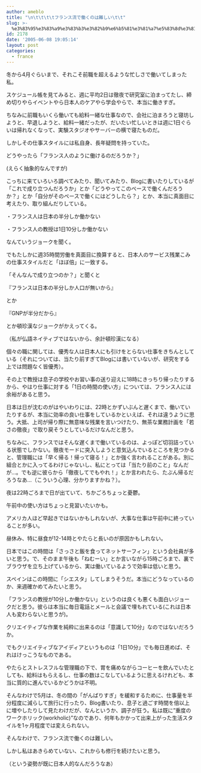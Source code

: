 ```yaml
---
author: ameblo
title: "\n\t\t\t\tフランス流で働くのは難しい\t\t"
slug: >-
  %e3%83%95%e3%83%a9%e3%83%b3%e3%82%b9%e6%b5%81%e3%81%a7%e5%83%8d%e3%81%8f%e3%81%ae%e3%81%af%e9%9b%a3%e3%81%97%e3%81%84
id: 2178
date: '2005-06-08 19:05:14'
layout: post
categories:
  - france
---
```


冬から4月ぐらいまで、それこそ前職を超えるような忙しさで働いてしまった私。

スケジュール帳を見てみると、週に平均2日は徹夜で研究室に泊まってたし、締め切りやらイベントやら日本人のケアやら学会やらで、本当に働きすぎ。

ちなみに前職もいくら働いても給料一緒な仕事なので、会社に泊まろうと寝坊しようと、早退しようと、給料一緒だったが、だいたい忙しいときは週に1日ぐらいは帰れなくなって、実験スタジオやサーバーの横で寝たものだ。

しかしその仕事スタイルには私自身、長年疑問を持っていた。

どうやったら「フランス人のように働けるのだろうか？」

(えらく抽象的なんですが)

こっちに来ていろいろ調べてみたり、聞いてみたり、Blogに書いたりしているが「これで成り立つんだろうか」とか「どうやってこのペースで働くんだろうか？」とか「自分がそのペースで働くにはどうしたら？」とか、本当に真面目に考えたり、取り組んだりしている。

・フランス人は日本の半分しか働かない

・フランス人の教授は1日10分しか働かない

なんていうジョークを聞く。

でもたしかに週35時間労働を真面目に換算すると、日本人のサービス残業こみの仕事スタイルだと「ほぼ倍」に一致する。

「そんなんで成り立つのか？」と聞くと

『フランスは日本の半分しか人口が無いから』

とか

『GNPが半分だから』

とか頓珍漢なジョークがかえってくる。

（私が仏語ネイティブではないから、余計頓珍漢になる）

個々の職に関しては、優秀な人は日本人にも引けをとらない仕事をきちんとしている（それについては、当たり前すぎてBlogには書いていないが、研究をする上では問題なく皆優秀）。

その上で教授は息子の学校やお習い事の送り迎えに18時にきっちり帰ったりするから、やはり仕事に対する「1日の時間の使い方」については、フランス人には余裕があると思う。

日本は日が沈むのがはやいわりには、22時とかずいぶんと遅くまで、働いていたりするが、本当に効率の良い仕事をしているかといえば、それは違うように思う。大抵、上司が帰り際に無意味な残業を言いつけたり、無茶な業務計画を「若さの徹夜」で取り戻そうとしているだけなんだと思う。

ちなみに、フランスではそんな遅くまで働いているのは、よっぽど切羽詰っている状態でしかない。徹夜モードに突入しようと意気込んでいるところを見つかると、管理職には「早く帰る！帰って寝る！」とか強く言われることがある。別に組合とかに入ってるわけじゃないし、私にとっては「当たり前のこと」なんだが…。でも逆に彼らから「徹夜してでもやれ！」とか言われたら、たぶん帰るだろうなあ…（こういう心理、分かりますかね？）。

夜は22時ごろまで日が出ていて、ちかごろちょっと憂鬱。

午前中の使い方はちょっと見習いたいかも。

アメリカ人ほど早起きではないかもしれないが、大事な仕事は午前中に終っていることが多い。

昼休み、特に昼食が12-14時とやたらと長いのが原因かもしれない。

日本ではこの時間は「さっさと飯を食ってネットサーフィン」という会社員が多いと思う。で、そのまま午後も「ねむーい」とか言いながら15時ごろまで、裏でブラウザを立ち上げているから、実は働いているようで効率は低いと思う。

スペインはこの時間に「シエスタ」してしまうそうだ。本当にどうなっているのか、来週確かめてみたいと思う。

「フランスの教授が10分しか働かない」というのは良くも悪くも面白いジョークだと思う。彼らは本当に毎日電話とメールと会議で埋もれている(これは日本人も変わらないと思うが)。

クリエイティブな作業を純粋に出来るのは「意識して10分」なのではないだろうか。

でもクリエイティブなアイディアというものは「1日10分」でも毎日進めば、それはけっこうなものである。

やたらとストレスフルな管理職の下で、胃を痛めながらコーヒーを飲んでいたとしても、給料はもらえるし、仕事の数はこなしているように思えるけれども、本当に質的に進んでいるかどうかは不明。

そんなわけで5月は、冬の間の「がんばりすぎ」を緩和するために、仕事量を半分程度に減らして旅行に行ったり、Blog書いたり、息子と過ごす時間を倍以上に増やしたりして見たわけだが、なんというか、調子が狂う。私は既に”重度のワークホリック(workholic)”なのであり、何年もかかって出来上がった生活スタイルを1ヶ月程度では変えられない。

そんなわけで、フランス流で働くのは難しい。

しかし私はあきらめていない、これからも修行を続けたいと思う。

（という姿勢が既に日本人的なんだろうなあ）